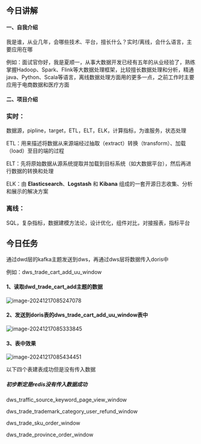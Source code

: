## 今日讲解

#### 	一、自我介绍

​		我是谁，从业几年，会哪些技术、平台，擅长什么？实时/离线，会什么语言，主要应用在哪

​	例如：面试官你好，我是夏顺一，从事大数据开发已经有五年的从业经验了，熟练掌握Hadoop、Spark、Flink等大数据处理框架，比较擅长数据处理和分析，精通java、Python、Scala等语言，离线数据处理方面用的更多一点，之前工作时主要应用于电商数据和医疗方面

#### 	二、项目介绍

### 	实时：

​		数据源，pipline，target，ETL，ELT，ELK，计算指标，为谁服务，状态处理

ETL：用来描述将数据从来源端经过抽取（extract）转换（transform）、加载（load）至目的端的过程

ELT：先将原始数据从源系统提取并加载到目标系统（如大数据平台），然后再进行数据的转换和处理

ELK：由 **Elasticsearch**、**Logstash** 和 **Kibana** 组成的一套开源日志收集、分析和展示的解决方案

### 	离线：

​		SQL，复杂指标，数据建模方法论，设计优化，组件对比，对接报表，指标平台

## 今日任务

通过dwd层的kafka主题发送到dws，再通过dws层将数据传入doris中

例如：dws_trade_cart_add_uu_window

#### 	1、读取dwd_trade_cart_add主题的数据

![image-20241217085247078](C:\Users\DELL\AppData\Roaming\Typora\typora-user-images\image-20241217085247078.png)

#### 	2、发送到doris表的dws_trade_cart_add_uu_window表中

![image-20241217085333845](C:\Users\DELL\AppData\Roaming\Typora\typora-user-images\image-20241217085333845.png)

#### 	3、表中效果

![image-20241217085434451](C:\Users\DELL\AppData\Roaming\Typora\typora-user-images\image-20241217085434451.png)

以下四个表建表成功但是没有传入数据

##### 初步断定是redis没有传入数据成功

dws_traffic_source_keyword_page_view_window

dws_trade_trademark_category_user_refund_window

dws_trade_sku_order_window

dws_trade_province_order_window



